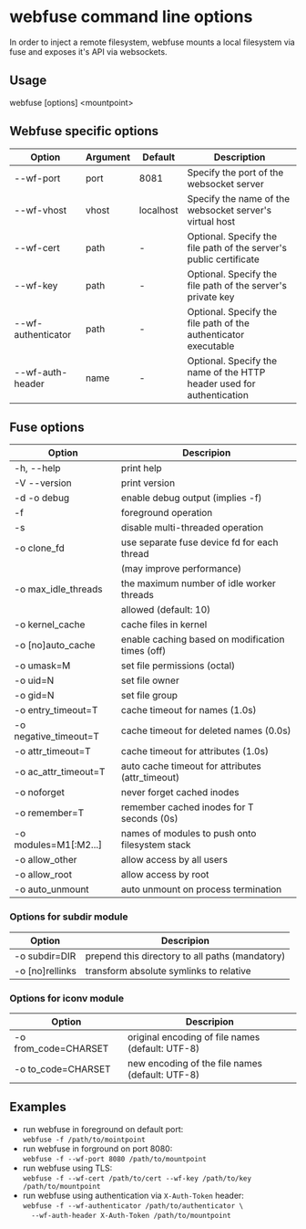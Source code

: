 # webfuse command line options

In order to inject a remote filesystem, webfuse mounts a local
filesystem via fuse and exposes it's API via websockets.

## Usage

 webfuse [options] &lt;mountpoint&gt;

## Webfuse specific options

| Option       | Argument | Default   | Description |
| ------------ | -------- | --------- | ----------- |
| --wf-port    | port     | 8081      | Specify the port of the websocket server |
| --wf-vhost   | vhost    | localhost | Specify the name of the websocket server's virtual host |
| --wf-cert    | path     | -         | Optional. Specify the file path of the server's public certificate |
| --wf-key     | path     | -         | Optional. Specify the file path of the server's private key |
| --wf- authenticator | path | -      | Optional. Specify the file path of the authenticator executable |
| --wf-auth-header | name | -         | Optional. Specify the name of the HTTP header used for authentication |

## Fuse options

| Option                | Descripion |
| --------------------- | ---------- |
| -h, --help            | print help |
| -V   --version        | print version |
| -d   -o debug         | enable debug output (implies -f) |
| -f                    | foreground operation |
| -s                    | disable multi-threaded operation |
| -o clone_fd           | use separate fuse device fd for each thread |
|                       | (may improve performance) |
| -o max_idle_threads   | the maximum number of idle worker threads |
|                       | allowed (default: 10) |
| -o kernel_cache       | cache files in kernel |
| -o [no]auto_cache     | enable caching based on modification times (off) |
| -o umask=M            | set file permissions (octal) |
| -o uid=N              | set file owner |
| -o gid=N              | set file group |
| -o entry_timeout=T    | cache timeout for names (1.0s) |
| -o negative_timeout=T | cache timeout for deleted names (0.0s) |
| -o attr_timeout=T     | cache timeout for attributes (1.0s) |
| -o ac_attr_timeout=T  | auto cache timeout for attributes (attr_timeout) |
| -o noforget           | never forget cached inodes |
| -o remember=T         | remember cached inodes for T seconds (0s) |
| -o modules=M1[:M2...] | names of modules to push onto filesystem stack |
| -o allow_other        | allow access by all users |
| -o allow_root         | allow access by root |
| -o auto_unmount       | auto unmount on process termination |

### Options for subdir module

| Option                | Descripion |
| --------------------- | ---------- |
| -o subdir=DIR         | prepend this directory to all paths (mandatory) |
| -o [no]rellinks	    | transform absolute symlinks to relative |

### Options for iconv module

| Option                | Descripion |
| --------------------- | ---------- |
| -o from_code=CHARSET  | original encoding of file names (default: UTF-8) |
| -o to_code=CHARSET    | new encoding of the file names (default: UTF-8) |

## Examples

- run webfuse in foreground on default port:  
  `webfuse -f /path/to/mointpoint`
- run webfuse in forground on port 8080:  
  `webfuse -f --wf-port 8080 /path/to/mountpoint`
- run webfuse using TLS:  
  `webfuse -f --wf-cert /path/to/cert --wf-key /path/to/key /path/to/mountpoint`
- run webfuse using authentication via `X-Auth-Token` header:  
  `webfuse -f --wf-authenticator /path/to/authenticator \`  
  `  --wf-auth-header X-Auth-Token /path/to/mountpoint`
